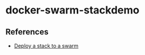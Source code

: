 # docker-swarm-stackdemo

## References

- [Deploy a stack to a swarm](https://docs.docker.com/engine/swarm/stack-deploy/)
